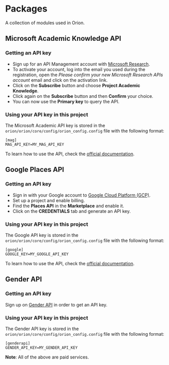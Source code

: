 # Packages #
A collection of modules used in Orion.

## Microsoft Academic Knowledge API ##

### Getting an API key ###
* Sign up for an API Management account with [Microsoft Research](https://msr-apis.portal.azure-api.net/signup).
* To activate your account, log into the email you used during the registration, open the _Please confirm your new Microsoft Research APIs account_ email and click on the activation link.
* Click on the **Subscribe** button and choose **Project Academic Knowledge**.
* Click again on the **Subscribe** button and then **Confirm** your choice.
* You can now use the **Primary key** to query the API.

### Using your API key in this project ###
The Microsoft Academic API key is stored in the `orion/orion/core/config/orion_config.config` file with the following format:

```
[mag]
MAG_API_KEY=MY_MAG_API_KEY
```

<!-- The  Microsoft Academic API key is stored in the `.env` file with the following format: -->

<!-- ``` -->
<!-- mag_key = MY_API_KEY -->
<!-- ``` -->

To learn how to use the API, check the [official documentation](https://docs.microsoft.com/en-us/azure/cognitive-services/academic-knowledge/home).

## Google Places API ##

### Getting an API key ###
* Sign in with your Google account to [Google Cloud Platform (GCP)](https://console.cloud.google.com/). 
* Set up a project and enable billing.
* Find the **Places API** in the **Marketplace** and enable it.
* Click on the **CREDENTIALS** tab and generate an API key.

### Using your API key in this project ###
The Google API key is stored in the  `orion/orion/core/config/orion_config.config` file with the following format:

```
[google]
GOOGLE_KEY=MY_GOOGLE_API_KEY
```
<!-- The Google API key is stored in the `.env` file with the following format: -->

<!-- ``` -->
<!-- mag_key = MY_API_KEY -->
<!-- ``` -->

To learn how to use the API, check the [official documentation](https://developers.google.com/places/web-service/details).

## Gender API ##

### Getting an API key ###
Sign up on [Gender API](https://gender-api.com/en/) in order to get an API key.

### Using your API key in this project ###
The Gender API key is stored in the `orion/orion/core/config/orion_config.config` file with the following format:

```
[genderapi]
GENDER_API_KEY=MY_GENDER_API_KEY
```

**Note**: All of the above are paid services.
